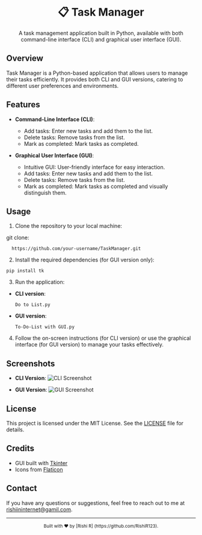 <div align="center">
  <h1>📋 Task Manager</h1>
  <p>A task management application built in Python, available with both command-line interface (CLI) and graphical user interface (GUI).</p>
</div>

## Overview

Task Manager is a Python-based application that allows users to manage their tasks efficiently. It provides both CLI and GUI versions, catering to different user preferences and environments.

## Features

- **Command-Line Interface (CLI)**:
  - Add tasks: Enter new tasks and add them to the list.
  - Delete tasks: Remove tasks from the list.
  - Mark as completed: Mark tasks as completed.

- **Graphical User Interface (GUI)**:
  - Intuitive GUI: User-friendly interface for easy interaction.
  - Add tasks: Enter new tasks and add them to the list.
  - Delete tasks: Remove tasks from the list.
  - Mark as completed: Mark tasks as completed and visually distinguish them.

## Usage

1. Clone the repository to your local machine:

 git clone:
 ```
   https://github.com/your-username/TaskManager.git
  ``` 

2. Install the required dependencies (for GUI version only):
  ```
  pip install tk
  ```

3. Run the application:
- **CLI version**:
  ```
  Do to List.py
  ```

- **GUI version**:
  ```
  To-Do-List with GUI.py
  ```

4. Follow the on-screen instructions (for CLI version) or use the graphical interface (for GUI version) to manage your tasks effectively.

## Screenshots

- **CLI Version**:
![CLI Screenshot](![image](https://github.com/RishiR123/To--do--List/assets/140498171/00fc4806-63e5-4245-933b-fed9f82c3ca4))

- **GUI Version**:
![GUI Screenshot](![image](https://github.com/RishiR123/To--do--List/assets/140498171/71f31d9c-a406-4a43-86f1-c447202fbef1))

## License

This project is licensed under the MIT License. See the [LICENSE](LICENSE) file for details.

## Credits

- GUI built with [Tkinter](https://docs.python.org/3/library/tk.html)
- Icons from [Flaticon](https://www.flaticon.com/)

## Contact

If you have any questions or suggestions, feel free to reach out to me at rishiininternet@gamil.com.

---

<div align="center">
<sub>Built with ❤️ by [Rishi R] (https://github.com/RishiR123).
</div>





